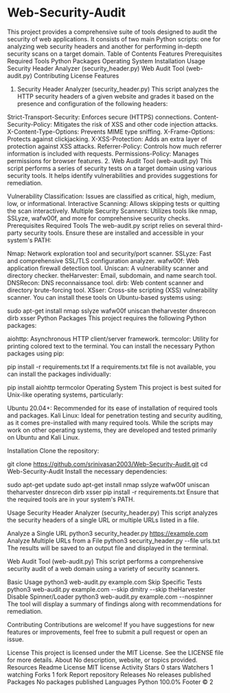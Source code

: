 # Web-Security-Audit
This project provides a comprehensive suite of tools designed to audit the security of web applications. It consists of two main Python scripts: one for analyzing web security headers and another for performing in-depth security scans on a target domain.
Table of Contents
Features
Prerequisites
Required Tools
Python Packages
Operating System
Installation
Usage
Security Header Analyzer (security_header.py)
Web Audit Tool (web-audit.py)
Contributing
License
Features
1. Security Header Analyzer (security_header.py)
This script analyzes the HTTP security headers of a given website and grades it based on the presence and configuration of the following headers:

Strict-Transport-Security: Enforces secure (HTTPS) connections.
Content-Security-Policy: Mitigates the risk of XSS and other code injection attacks.
X-Content-Type-Options: Prevents MIME type sniffing.
X-Frame-Options: Protects against clickjacking.
X-XSS-Protection: Adds an extra layer of protection against XSS attacks.
Referrer-Policy: Controls how much referrer information is included with requests.
Permissions-Policy: Manages permissions for browser features.
2. Web Audit Tool (web-audit.py)
This script performs a series of security tests on a target domain using various security tools. It helps identify vulnerabilities and provides suggestions for remediation.

Vulnerability Classification: Issues are classified as critical, high, medium, low, or informational.
Interactive Scanning: Allows skipping tests or quitting the scan interactively.
Multiple Security Scanners: Utilizes tools like nmap, SSLyze, wafw00f, and more for comprehensive security checks.
Prerequisites
Required Tools
The web-audit.py script relies on several third-party security tools. Ensure these are installed and accessible in your system's PATH:

Nmap: Network exploration tool and security/port scanner.
SSLyze: Fast and comprehensive SSL/TLS configuration analyzer.
wafw00f: Web application firewall detection tool.
Uniscan: A vulnerability scanner and directory checker.
theHarvester: Email, subdomain, and name search tool.
DNSRecon: DNS reconnaissance tool.
dirb: Web content scanner and directory brute-forcing tool.
XSser: Cross-site scripting (XSS) vulnerability scanner.
You can install these tools on Ubuntu-based systems using:

sudo apt-get install nmap sslyze wafw00f uniscan theharvester dnsrecon dirb xsser
Python Packages
This project requires the following Python packages:

aiohttp: Asynchronous HTTP client/server framework.
termcolor: Utility for printing colored text to the terminal.
You can install the necessary Python packages using pip:

pip install -r requirements.txt
If a requirements.txt file is not available, you can install the packages individually:

pip install aiohttp termcolor
Operating System
This project is best suited for Unix-like operating systems, particularly:

Ubuntu 20.04+: Recommended for its ease of installation of required tools and packages.
Kali Linux: Ideal for penetration testing and security auditing, as it comes pre-installed with many required tools.
While the scripts may work on other operating systems, they are developed and tested primarily on Ubuntu and Kali Linux.

Installation
Clone the repository:

git clone https://github.com/srinivasan2003/Web-Security-Audit.git
cd Web-Security-Audit
Install the necessary dependencies:

sudo apt-get update
sudo apt-get install nmap sslyze wafw00f uniscan theharvester dnsrecon dirb xsser
pip install -r requirements.txt
Ensure that the required tools are in your system's PATH.

Usage
Security Header Analyzer (security_header.py)
This script analyzes the security headers of a single URL or multiple URLs listed in a file.

Analyze a Single URL
python3 security_header.py https://example.com
Analyze Multiple URLs from a File
python3 security_header.py --file urls.txt
The results will be saved to an output file and displayed in the terminal.

Web Audit Tool (web-audit.py)
This script performs a comprehensive security audit of a web domain using a variety of security scanners.

Basic Usage
python3 web-audit.py example.com
Skip Specific Tests
python3 web-audit.py example.com --skip dmitry --skip theHarvester
Disable Spinner/Loader
python3 web-audit.py example.com --nospinner
The tool will display a summary of findings along with recommendations for remediation.

Contributing
Contributions are welcome! If you have suggestions for new features or improvements, feel free to submit a pull request or open an issue.

License
This project is licensed under the MIT License. See the LICENSE file for more details.
About
No description, website, or topics provided.
Resources
 Readme
License
 MIT license
 Activity
Stars
 0 stars
Watchers
 1 watching
Forks
 1 fork
Report repository
Releases
No releases published
Packages
No packages published
Languages
Python
100.0%
Footer
© 2

